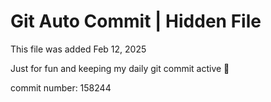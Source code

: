 # Git Auto Commit | Hidden File

This file was added Feb 12, 2025

Just for fun and keeping my daily git commit active 🤪

commit number: 158244
